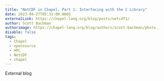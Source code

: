 ```yaml
---
title: "NetCDF in Chapel, Part 1: Interfacing with the C Library"
date: 2023-04-27T05:31:00.000Z
externalLink: https://chapel-lang.org/blog/posts/netcdf1/
author: Scott Bachman
authorimage: https://chapel-lang.org/blog/authors/scott-bachman/photo.jpg
disable: false
tags:
  - Chapel
  - opensource
  - HPC
  - NetCDF
  - chapel
---
```

E﻿xternal blog
